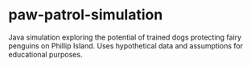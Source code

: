 # paw-patrol-simulation
Java simulation exploring the potential of trained dogs protecting fairy penguins on Phillip Island. Uses hypothetical data and assumptions for educational purposes.
